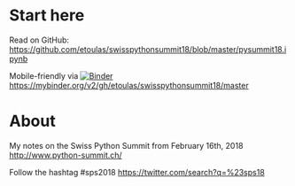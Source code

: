 # Start here
Read on GitHub: https://github.com/etoulas/swisspythonsummit18/blob/master/pysummit18.ipynb

Mobile-friendly via [![Binder](https://mybinder.org/badge.svg)](https://mybinder.org/v2/gh/etoulas/swisspythonsummit18/master) https://mybinder.org/v2/gh/etoulas/swisspythonsummit18/master

# About
My notes on the Swiss Python Summit from February 16th, 2018 http://www.python-summit.ch/

Follow the hashtag #sps2018 https://twitter.com/search?q=%23sps18

